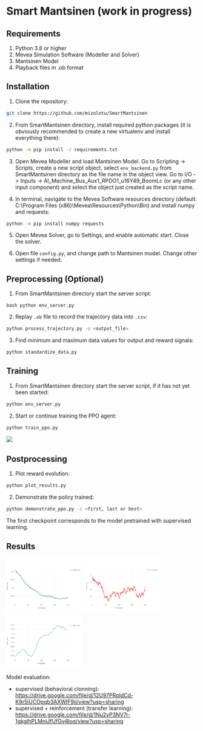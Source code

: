 # Smart Mantsinen (work in progress)

## Requirements

1. Python 3.8 or higher
2. Mevea Simulation Software (Modeller and Solver)
3. Mantsinen Model
4. Playback files in .ob format

## Installation

1. Clone the repository:
```bash
git clone https://github.com/mizolotu/SmartMantsinen
```

2. From SmartMantsinen directory, install required python packages (it is obviously recommended to create a new virtualenv and install everything there):
```bash
python -m pip install -r requirements.txt
```

3. Open Mevea Modeller and load Mantsinen Model. Go to Scripting -> Scripts, create a new script object, select ```env_backend.py``` from SmartMantsinen directory as the file name in the object view. Go to I/O -> Inputs -> AI_Machine_Bus_Aux1_RPDO1_u16Y49_BoomLc (or any other input component) and select the object just created as the script name. 

4. In terminal, navigate to the Mevea Software resources directory (default: C:\Program Files (x86)\Mevea\Resources\Python\Bin) and install numpy and requests:
```bash
python -m pip install numpy requests
```

5. Open Mevea Solver, go to Settings, and enable automatic start. Close the solver.

6. Open file ```config.py```, and change path to Mantsinen model. Change other settings if needed.

## Preprocessing (Optional)

1. From SmartMantsinen directory start the server script: 
```
bash python env_server.py
```
2. Replay ```.ob``` file to record the trajectory data into ```.csv```:
```bash
python process_trajectory.py -o <output_file>
```
3. Find minimum and maximum data values for output and reward signals:
```bash
python standardize_data.py
```

## Training

1. From SmartMantsinen directory start the server script, if it has not yet been started: 
```bash
python env_server.py
```

2. Start or continue training the PPO agent:

```bash
python train_ppo.py
```
<img src="https://drive.google.com/file/d/1IhupYLXCMP0V4w7jQmTTys2JTWZhdiQT/view?usp=sharing"/>

## Postprocessing

1. Plot reward evolution:
 ```bash
python plot_results.py
```
2. Demonstrate the policy trained:
```bash
python demonstrate_ppo.py -c <first, last or best>
```
The first checkpoint corresponds to the model pretrained with supervised learning.

## Results

<img src="figures/mevea/mantsinen/ppo/policy_loss.png" width="200"/> <img src="figures/mevea/mantsinen/ppo/value_loss.png" width="200"/> <img src="figures/mevea/mantsinen/ppo/total_score.png" width="200"/>

Model evaluation:
- supervised (behavioral clonning): https://drive.google.com/file/d/12U97PRpldCd-K9r5iUCOpqb3AXWIF9ii/view?usp=sharing
- supervised + reinforcement (transfer learning): https://drive.google.com/file/d/1Nu2yP3NV7r-1gkglhPLMniJfUfGvj8oq/view?usp=sharing


